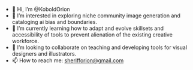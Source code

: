 - 👋 Hi, I’m @KoboldOrion
- 👀 I’m interested in exploring niche community image generation and cataloging ai bias and boundaries.
- 🌱 I’m currently learning how to adapt and evolve skillsets and accessibility of tools to prevent alienation of the existing creative workforce.
- 💞️ I’m looking to collaborate on teaching and developing tools for visual designers and illustrators.
- 📫 How to reach me: sherifforion@gmail.com

<!---
KoboldOrion/KoboldOrion is a ✨ special ✨ repository because its `README.md` (this file) appears on your GitHub profile.
You can click the Preview link to take a look at your changes.
--->
